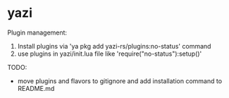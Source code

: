 # yazi
Plugin management:
1) Install plugins via 'ya pkg add yazi-rs/plugins:no-status' command
2) use plugins in yazi/init.lua file like 'require("no-status"):setup()' 

TODO:
- move plugins and flavors to gitignore and add installation command to README.md
